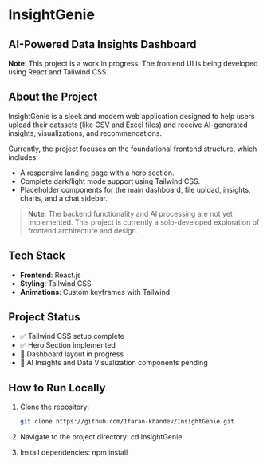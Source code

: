 # InsightGenie
## AI-Powered Data Insights Dashboard

 **Note**: This project is a work in progress. The frontend UI is being developed using React and Tailwind CSS.

## About the Project
InsightGenie is a sleek and modern web application designed to help users upload their datasets (like CSV and Excel files) and receive AI-generated insights, visualizations, and recommendations.

Currently, the project focuses on the foundational frontend structure, which includes:

- A responsive landing page with a hero section.
- Complete dark/light mode support using Tailwind CSS.
- Placeholder components for the main dashboard, file upload, insights, charts, and a chat sidebar.

> **Note**: The backend functionality and AI processing are not yet implemented. This project is currently a solo-developed exploration of frontend architecture and design.

## Tech Stack
- **Frontend**: React.js
- **Styling**: Tailwind CSS
- **Animations**: Custom keyframes with Tailwind

## Project Status
- ✅ Tailwind CSS setup complete
- ✅ Hero Section implemented
- 🚧 Dashboard layout in progress
- 🚧 AI Insights and Data Visualization components pending

## How to Run Locally
1. Clone the repository:
   ```bash
   git clone https://github.com/1faran-khandev/InsightGenie.git
2. Navigate to the project directory:
   cd InsightGenie

3. Install dependencies:
   npm install